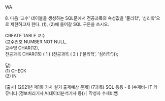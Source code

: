 WA</br>
</br>
8. 다음 '교수' 테이블을 생성하는 SQL문에서 전공과목의 속성값을 '물리학', '심리학'으로 제한하고자 한다. (1), (2)에 들어갈 SQL 구문을 쓰시오.</br>
</br>
CREATE TABLE 교수</br>
(교수번호 NUMBER NOT NULL,</br>
교수명 CHAR(12),</br>
전공과목 CHAR(15) ( 1 ) (전공과목 ( 2 ) ('물리학', '심리학')));</br>
</br>
답)</br>
(1) CHECK</br>
(2) IN</br>
</br>
[출처] [2021년 제1회 기사 실기 출제예상 문제] (7과목) SQL 응용 - 8 (수제비- IT 커뮤니티 (정보처리기사,빅데이터분석기사 등)) | 작성자 수제비쌤</br>
